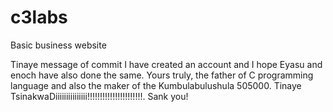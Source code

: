 # c3labs
Basic business website

Tinaye message of commit
I have created an account and I hope Eyasu and enoch have also done the same. Yours truly, the father of C programming language and also the maker of the Kumbulabulushula 505000. Tinaye TsinakwaDiiiiiiiiiiiiiii!!!!!!!!!!!!!!!!!!!!!!.
Sank you!
